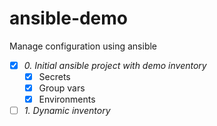 # ansible-demo
Manage configuration using ansible

- [x] _0. Initial ansible project with demo inventory_
    - [x] Secrets
    - [x] Group vars
    - [x] Environments
- [ ] _1. Dynamic inventory_
